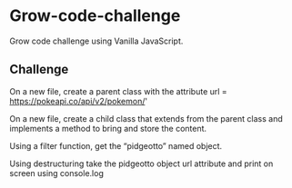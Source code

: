 # Grow-code-challenge
Grow code challenge using Vanilla JavaScript.

## Challenge
On a new file, create a parent class with the attribute url = https://pokeapi.co/api/v2/pokemon/'

On a new file, create a child class that extends from the parent class and implements a method to bring and store the content.

Using a filter function, get the “pidgeotto” named object.

Using destructuring take the pidgeotto object url attribute and print on screen using console.log
